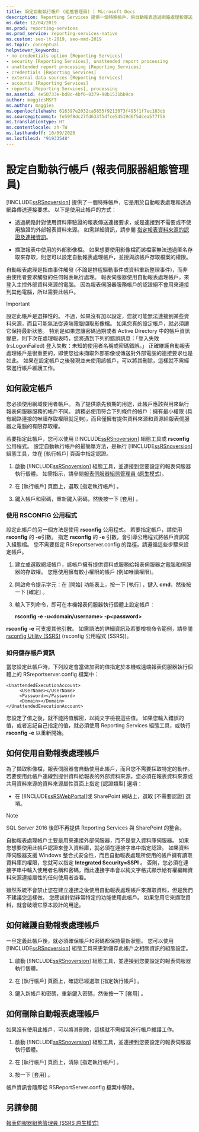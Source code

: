 ```yaml
---
title: 設定自動執行帳戶 (組態管理員) | Microsoft Docs
description: Reporting Services 提供一個特殊帳戶，供自動報表透過網路處理和傳送連線要求。
ms.date: 12/04/2019
ms.prod: reporting-services
ms.prod_service: reporting-services-native
ms.custom: seo-lt-2019, seo-mmd-2019
ms.topic: conceptual
helpviewer_keywords:
- no credentials option [Reporting Services]
- security [Reporting Services], unattended report processing
- unattended report processing [Reporting Services]
- credentials [Reporting Services]
- external data sources [Reporting Services]
- accounts [Reporting Services]
- reports [Reporting Services], processing
ms.assetid: 4e50733e-bd8c-4bf6-8379-98b1531bb9ca
author: maggiesMSFT
ms.author: maggies
ms.openlocfilehash: 616397e2032ca5855f9213073f495f1f7ec163db
ms.sourcegitcommit: fe59f8dc27fd633f5dfce54519d6f5dcea577f56
ms.translationtype: HT
ms.contentlocale: zh-TW
ms.lasthandoff: 10/09/2020
ms.locfileid: "91933548"
---
```

# <a name="configure-the-unattended-execution-account-report-server-configuration-manager"></a>設定自動執行帳戶 (報表伺服器組態管理員)
  [!INCLUDE[ssRSnoversion](../../includes/ssrsnoversion-md.md)] 提供了一個特殊帳戶，它是用於自動報表處理和透過網路傳送連接要求。 以下是使用此帳戶的方式：  
  
-   透過網路針對使用資料庫驗證的報表傳送連接要求，或是連接到不需要或不使用驗證的外部報表資料來源。 如需詳細資訊，請參閱 [指定報表資料來源的認證及連接資訊](../../reporting-services/report-data/specify-credential-and-connection-information-for-report-data-sources.md)。

-   擷取報表中使用的外部影像檔。 如果想要使用影像檔而該檔案無法透過匿名存取來存取，則您可以設定自動報表處理帳戶，並授與該帳戶存取檔案的權限。  
  
 自動報表處理是指由事件觸發 (不論是排程驅動事件或資料重新整理事件)，而非由使用者要求觸發的任何報表執行處理。 報表伺服器使用自動報表處理帳戶，來登入主控外部資料來源的電腦。 因為報表伺服器服務帳戶的認證絕不會用來連接到其他電腦，所以需要此帳戶。  
  
> [!IMPORTANT]  
>  設定此帳戶是選擇性的。 不過，如果沒有加以設定，您就可能無法連接到某些資料來源，而且可能無法從遠端電腦擷取影像檔。 如果您真的設定帳戶，就必須讓它保持最新狀態。 特別是如果您讓密碼過期或者 Active Directory 中的帳戶資訊變更，則下次在處理報表時，您將遇到下列的錯誤訊息：「登入失敗 (rsLogonFailed) 登入失敗：未知的使用者名稱或密碼錯誤。」 正確維護自動報表處理帳戶是很重要的，即使您從未擷取外部影像或傳送對外部電腦的連接要求也是如此。 如果在設定帳戶之後發現並未使用該帳戶，可以將其刪除，這樣就不需經常進行帳戶維護工作。  
  
## <a name="how-to-configure-the-account"></a>如何設定帳戶  
 您必須使用網域使用者帳戶。 為了提供原先預期的用途，此帳戶應該與用來執行報表伺服器服務的帳戶不同。 請務必使用符合下列條件的帳戶：擁有最小權限 (具有網路連接的唯讀存取權限就足夠)，而且僅擁有提供資料來源和資源給報表伺服器之電腦的有限存取權。  
  
 若要指定此帳戶，您可以使用 [!INCLUDE[ssRSnoversion](../../includes/ssrsnoversion-md.md)] 組態工具或 **rsconfig** 公用程式。 設定自動執行帳戶的最簡單方法，是執行 [!INCLUDE[ssRSnoversion](../../includes/ssrsnoversion-md.md)] 組態工具，並在 [執行帳戶] 頁面中指定認證。  
  
1.  啟動 [!INCLUDE[ssRSnoversion](../../includes/ssrsnoversion-md.md)] 組態工具，並連接到您要設定的報表伺服器執行個體。 如需指示，請參閱[報表伺服器組態管理員 &#40;原生模式&#41;](../../reporting-services/install-windows/reporting-services-configuration-manager-native-mode.md)。  
  
2.  在 [執行帳戶] 頁面上，選取 [指定執行帳戶]  。  
  
3.  鍵入帳戶和密碼，重新鍵入密碼，然後按一下 [套用]  。  
  
### <a name="using-rsconfig-utility"></a>使用 RSCONFIG 公用程式  
 設定此帳戶的另一個方法是使用 **rsconfig** 公用程式。 若要指定帳戶，請使用 **rsconfig** 的 **-e**引數。 指定 **rsconfig** 的 **-e** 引數，會引導公用程式將帳戶資訊寫入組態檔。 您不需要指定 RSreportserver.config 的路徑。請遵循這些步驟來設定帳戶。  
  
1.  建立或選取網域帳戶，該帳戶擁有提供資料或服務給報表伺服器之電腦和伺服器的存取權。 您應使用擁有較小權限的帳戶 (例如唯讀權限)。  
  
2.  開啟命令提示字元：在 [開始]  功能表上，按一下 [執行]  ，鍵入 **cmd**，然後按一下 [確定]  。  
  
3.  輸入下列命令，即可在本機報表伺服器執行個體上設定帳戶：  
  
     **rsconfig -e -u\<domain/username> -p\<password>**  
  
 **rsconfig -e** 可支援其他引數。 如需語法的詳細資訊及若要檢視命令範例，請參閱 [rsconfig Utility &#40;SSRS&#41;](../../reporting-services/tools/rsconfig-utility-ssrs.md) (rsconfig 公用程式 &#40;SSRS&#41;)。
 
### <a name="how-account-information-is-stored"></a>如何儲存帳戶資訊  
 當您設定此帳戶時，下列設定會當做加密的值指定於本機或遠端報表伺服器執行個體上的 RSreportserver.config 檔案中：  
  
```  
<UnattendedExecutionAccount>  
     <UserName></UserName>  
     <Password></Password>  
     <Domain></Domain>  
</UnattendedExecutionAccount>  
```  
  
 您設定了值之後，就不能將值解密，以純文字檢視這些值。 如果您輸入錯誤的值，或者忘記自己指定的值，就必須使用 Reporting Services 組態工具，或執行 **rsconfig -e** 以重新開始。  
  
## <a name="how-to-use-the-unattended-report-processing-account"></a>如何使用自動報表處理帳戶  
 為了擷取影像檔，報表伺服器會自動使用此帳戶，而且您不需要採取特定的動作。 若要使用此帳戶連線到提供資料給報表的外部資料來源，您必須在報表資料來源或共用資料來源的資料來源屬性頁面上指定 [認證類型]  選項：  
  
-   在 [!INCLUDE[ssRSWebPortal](../../includes/ssrswebportal.md)]或 SharePoint 網站上，選取 [不需要認證]  選項。  

> [!NOTE]
> SQL Server 2016 後即不再提供 Reporting Services 與 SharePoint 的整合。
  
 自動報表處理帳戶主要是用來連接外部伺服器，而不是登入資料庫伺服器。 如果您想要使用此帳戶認證來登入資料庫，就必須在連接字串中指定認證。 如果資料庫伺服器支援 Windows 整合式安全性，而且自動報表處理所使用的帳戶擁有讀取資料庫的權限，您就可以指定 **Integrated Security=SSPI** 。 否則，您必須在連接字串中輸入使用者名稱和密碼，而此連接字串會以純文字格式顯示給有權編輯資料來源連接屬性的任何使用者查看。  
  
 雖然系統不會禁止您在建立連接之後使用自動報表處理帳戶來擷取資料，但是我們不建議您這樣做。 您應該針對非常特定的功能使用此帳戶。 如果您用它來擷取資料，就會破壞它原本設計的用途。  
  
## <a name="how-to-maintain-the-unattended-report-processing-account"></a>如何維護自動報表處理帳戶  
 一旦定義此帳戶後，就必須確保帳戶和密碼都保持最新狀態。 您可以使用 [!INCLUDE[ssRSnoversion](../../includes/ssrsnoversion-md.md)] 組態工具來更新儲存此帳戶之相關資訊的組態設定。  
  
1.  啟動 [!INCLUDE[ssRSnoversion](../../includes/ssrsnoversion-md.md)] 組態工具，並連接到您要設定的報表伺服器執行個體。  
  
2.  在 [執行帳戶] 頁面上，確認已經選取 [指定執行帳戶]  。  
  
3.  鍵入新帳戶和密碼，重新鍵入密碼，然後按一下 [套用]  。  
  
## <a name="how-to-delete-the-unattended-report-processing-account"></a>如何刪除自動報表處理帳戶  
 如果沒有使用此帳戶，可以將其刪除，這樣就不需經常進行帳戶維護工作。  
  
1.  啟動 [!INCLUDE[ssRSnoversion](../../includes/ssrsnoversion-md.md)] 組態工具，並連接到您要設定的報表伺服器執行個體。  
  
2.  在 [執行帳戶] 頁面上，清除 [指定執行帳戶]  。  
  
3.  按一下 [套用]  。  
  
 帳戶資訊會隨即從 RSReportServer.config 檔案中移除。  
  
## <a name="see-also"></a>另請參閱  
 [報表伺服器組態管理員 (SSRS 原生模式)](../../reporting-services/install-windows/reporting-services-configuration-manager-native-mode.md)  
  
  
